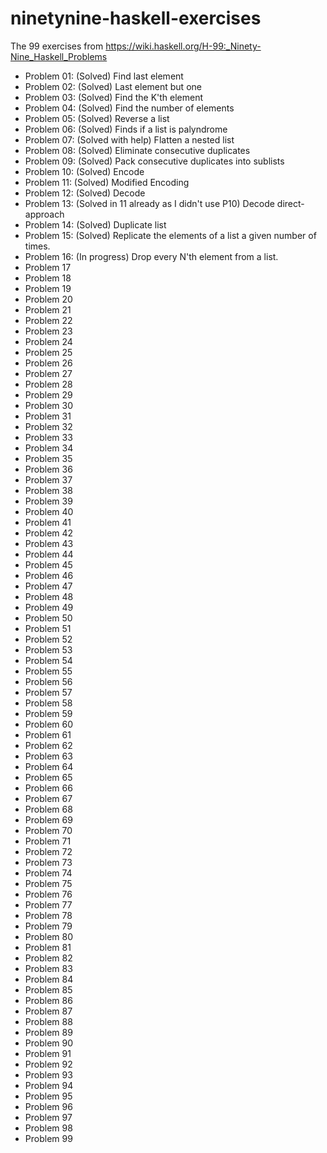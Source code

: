 # ninetynine-haskell-exercises
The 99 exercises from https://wiki.haskell.org/H-99:_Ninety-Nine_Haskell_Problems
 
* Problem 01: (Solved) Find last element
* Problem 02: (Solved) Last element but one
* Problem 03: (Solved) Find the K'th element
* Problem 04: (Solved) Find the number of elements
* Problem 05: (Solved) Reverse a list
* Problem 06: (Solved) Finds if a list is palyndrome
* Problem 07: (Solved with help) Flatten a nested list
* Problem 08: (Solved) Eliminate consecutive duplicates
* Problem 09: (Solved) Pack consecutive duplicates into sublists
* Problem 10: (Solved) Encode
* Problem 11: (Solved) Modified Encoding
* Problem 12: (Solved) Decode
* Problem 13: (Solved in 11 already as I didn't use P10) Decode direct-approach
* Problem 14: (Solved) Duplicate list
* Problem 15: (Solved) Replicate the elements of a list a given number of times.
* Problem 16: (In progress) Drop every N'th element from a list.
* Problem 17
* Problem 18
* Problem 19
* Problem 20
* Problem 21
* Problem 22
* Problem 23
* Problem 24
* Problem 25
* Problem 26
* Problem 27
* Problem 28
* Problem 29
* Problem 30
* Problem 31
* Problem 32
* Problem 33
* Problem 34
* Problem 35
* Problem 36
* Problem 37
* Problem 38
* Problem 39
* Problem 40
* Problem 41
* Problem 42
* Problem 43
* Problem 44
* Problem 45
* Problem 46
* Problem 47
* Problem 48
* Problem 49
* Problem 50
* Problem 51
* Problem 52
* Problem 53
* Problem 54
* Problem 55
* Problem 56
* Problem 57
* Problem 58
* Problem 59
* Problem 60
* Problem 61
* Problem 62
* Problem 63
* Problem 64
* Problem 65
* Problem 66
* Problem 67
* Problem 68
* Problem 69
* Problem 70
* Problem 71
* Problem 72
* Problem 73
* Problem 74
* Problem 75
* Problem 76
* Problem 77
* Problem 78
* Problem 79
* Problem 80
* Problem 81
* Problem 82
* Problem 83
* Problem 84
* Problem 85
* Problem 86
* Problem 87
* Problem 88
* Problem 89
* Problem 90
* Problem 91
* Problem 92
* Problem 93
* Problem 94
* Problem 95
* Problem 96
* Problem 97
* Problem 98
* Problem 99